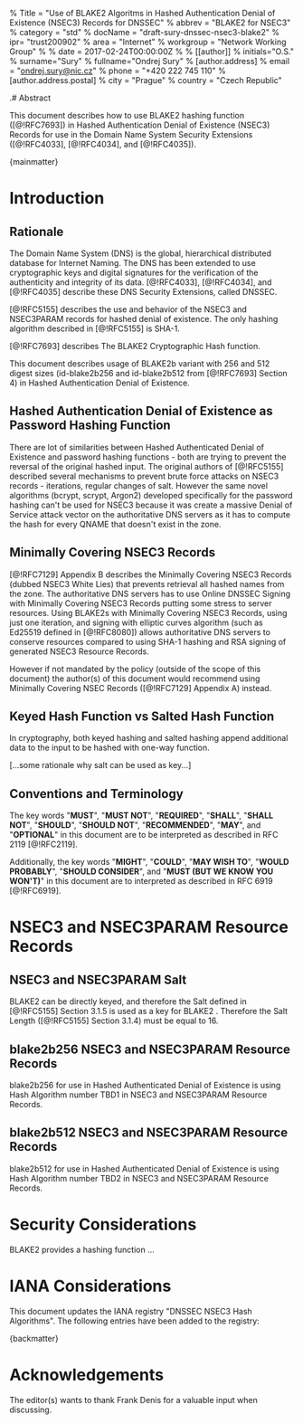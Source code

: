 % Title = "Use of BLAKE2 Algoritms in Hashed Authentication Denial of Existence (NSEC3) Records for DNSSEC"
% abbrev = "BLAKE2 for NSEC3"
% category = "std"
% docName = "draft-sury-dnssec-nsec3-blake2"
% ipr= "trust200902"
% area = "Internet"
% workgroup = "Network Working Group"
%
% date = 2017-02-24T00:00:00Z
%
% [[author]]
% initials="O.S."
% surname="Sury"
% fullname="Ondrej Sury"
%  [author.address]
%  email = "ondrej.sury@nic.cz"
%  phone = "+420 222 745 110"
%   [author.address.postal]
%   city = "Prague"
%   country = "Czech Republic"

.# Abstract

This document describes how to use BLAKE2 hashing function
([@!RFC7693]) in Hashed Authentication Denial of Existence (NSEC3)
Records for use in the Domain Name System Security Extensions
([@!RFC4033], [@!RFC4034], and [@!RFC4035]).

{mainmatter}

#  Introduction

## Rationale

The Domain Name System (DNS) is the global, hierarchical distributed
database for Internet Naming.  The DNS has been extended to use
cryptographic keys and digital signatures for the verification of the
authenticity and integrity of its data.  [@!RFC4033], [@!RFC4034], and
[@!RFC4035] describe these DNS Security Extensions, called DNSSEC.

[@!RFC5155] describes the use and behavior of the NSEC3 and NSEC3PARAM
records for hashed denial of existence.  The only hashing algorithm
described in [@!RFC5155] is SHA-1.

[@!RFC7693] describes The BLAKE2 Cryptographic Hash function.

This document describes usage of BLAKE2b variant with 256 and 512
digest sizes (id-blake2b256 and id-blake2b512 from [@!RFC7693] Section
4) in Hashed Authentication Denial of Existence.

## Hashed Authentication Denial of Existence as Password Hashing Function

There are lot of similarities between Hashed Authenticated Denial of
Existence and password hashing functions - both are trying to prevent
the reversal of the original hashed input.  The original authors of
[@!RFC5155] described several mechanisms to prevent brute force
attacks on NSEC3 records - iterations, regular changes of salt.
However the same novel algorithms (bcrypt, scrypt, Argon2) developed
specifically for the password hashing can't be used for NSEC3 because
it was create a massive Denial of Service attack vector on the
authoritative DNS servers as it has to compute the hash for every
QNAME that doesn't exist in the zone.

## Minimally Covering NSEC3 Records

[@!RFC7129] Appendix B describes the Minimally Covering NSEC3 Records
(dubbed NSEC3 White Lies) that prevents retrieval all hashed names
from the zone.  The authoritative DNS servers has to use Online DNSSEC
Signing with Minimally Covering NSEC3 Records putting some stress to
server resources.  Using BLAKE2s with Minimally Covering NSEC3
Records, using just one iteration, and signing with elliptic curves
algorithm (such as Ed25519 defined in [@!RFC8080]) allows
authoritative DNS servers to conserve resources compared to using
SHA-1 hashing and RSA signing of generated NSEC3 Resource Records.

However if not mandated by the policy (outside of the scope of this
document) the author(s) of this document would recommend using
Minimally Covering NSEC Records ([@!RFC7129] Appendix A) instead.

## Keyed Hash Function vs Salted Hash Function

In cryptography, both keyed hashing and salted hashing append
additional data to the input to be hashed with one-way function.

[...some rationale why salt can be used as key...]

##  Conventions and Terminology

The key words "**MUST**", "**MUST NOT**", "**REQUIRED**", "**SHALL**", "**SHALL NOT**",
"**SHOULD**", "**SHOULD NOT**", "**RECOMMENDED**", "**MAY**", and "**OPTIONAL**" in this
document are to be interpreted as described in RFC 2119 [@!RFC2119].

Additionally, the key words "**MIGHT**", "**COULD**", "**MAY WISH TO**", "**WOULD
PROBABLY**", "**SHOULD CONSIDER**", and "**MUST (BUT WE KNOW YOU WON'T)**" in
this document are to interpreted as described in RFC 6919 [@!RFC6919].

#  NSEC3 and NSEC3PARAM Resource Records

## NSEC3 and NSEC3PARAM Salt

BLAKE2 can be directly keyed, and therefore the Salt defined in
[@!RFC5155] Section 3.1.5 is used as a key for BLAKE2 .  Therefore the
Salt Length ([@!RFC5155] Section 3.1.4) must be equal to 16.

## blake2b256 NSEC3 and NSEC3PARAM Resource Records

blake2b256 for use in Hashed Authenticated Denial of Existence is
using Hash Algorithm number TBD1 in NSEC3 and NSEC3PARAM Resource
Records.

## blake2b512 NSEC3 and NSEC3PARAM Resource Records

blake2b512 for use in Hashed Authenticated Denial of Existence is
using Hash Algorithm number TBD2 in NSEC3 and NSEC3PARAM Resource
Records.

#  Security Considerations

BLAKE2 provides a hashing function ...

#  IANA Considerations

This document updates the IANA registry "DNSSEC NSEC3 Hash Algorithms".  The following entries have been added to the registry:

    

{backmatter}

# Acknowledgements

The editor(s) wants to thank Frank Denis for a valuable input when
discussing.

